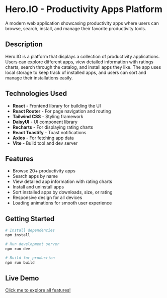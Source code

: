 # Hero.IO - Productivity Apps Platform

A modern web application showcasing productivity apps where users can browse, search, install, and manage their favorite productivity tools.

## Description

Hero.IO is a platform that displays a collection of productivity applications. Users can explore different apps, view detailed information with ratings charts, search through the catalog, and install apps they like. The app uses local storage to keep track of installed apps, and users can sort and manage their installations easily.

## Technologies Used

- **React** - Frontend library for building the UI
- **React Router** - For page navigation and routing
- **Tailwind CSS** - Styling framework
- **DaisyUI** - UI component library
- **Recharts** - For displaying rating charts
- **React Toastify** - Toast notifications
- **Axios** - For fetching app data
- **Vite** - Build tool and dev server

## Features

- Browse 20+ productivity apps
- Search apps by name
- View detailed app information with rating charts
- Install and uninstall apps
- Sort installed apps by downloads, size, or rating
- Responsive design for all devices
- Loading animations for smooth user experience

## Getting Started

```bash
# Install dependencies
npm install

# Run development server
npm run dev

# Build for production
npm run build
```

## Live Demo

[Click me to explore all features!](https://abrarhossain-20-hero-apps.netlify.app/)
